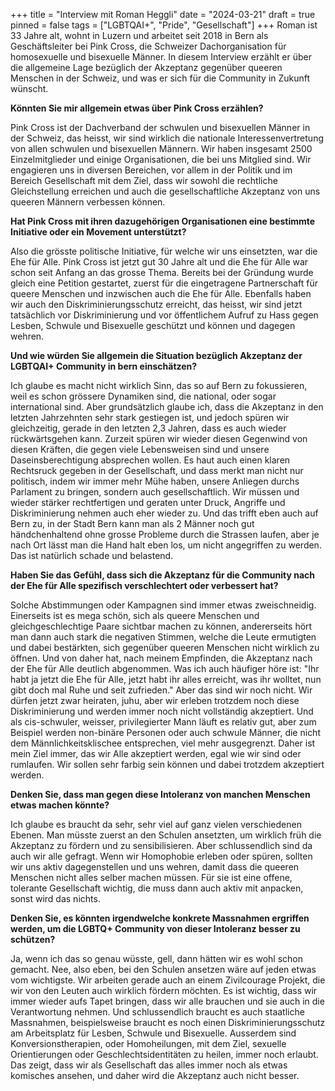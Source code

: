 +++
title = "Interview mit Roman Heggli"
date = "2024-03-21"
draft = true
pinned = false
tags = ["LGBTQAI+", "Pride", "Gesellschaft"]
+++
Roman ist 33 Jahre alt, wohnt in Luzern und arbeitet seit 2018 in Bern als Geschäftsleiter bei Pink Cross, die Schweizer Dachorganisation für homosexuelle und bisexuelle Männer. In diesem Interview erzählt er über die allgemeine Lage bezüglich der Akzeptanz gegenüber queeren Menschen in der Schweiz, und was er sich für die Community in Zukunft wünscht. 

**Könnten Sie mir allgemein etwas über Pink Cross erzählen?**

Pink Cross ist der Dachverband der schwulen und bisexuellen Männer in der Schweiz, das heisst, wir sind wirklich die nationale Interessenvertretung von allen schwulen und bisexuellen Männern. Wir haben insgesamt 2500 Einzelmitglieder und einige Organisationen, die bei uns Mitglied sind. Wir engagieren uns in diversen Bereichen, vor allem in der Politik und im Bereich Gesellschaft mit dem Ziel, dass wir sowohl die rechtliche Gleichstellung erreichen und auch die gesellschaftliche Akzeptanz von uns queeren Männern verbessen können.

**Hat Pink Cross mit ihren dazugehörigen Organisationen eine bestimmte Initiative oder ein Movement unterstützt?**

Also die grösste politische Initiative, für welche wir uns einsetzten, war die Ehe für Alle. Pink Cross ist jetzt gut 30 Jahre alt und die Ehe für Alle war schon seit Anfang an das grosse Thema. Bereits bei der Gründung wurde gleich eine Petition gestartet, zuerst für die eingetragene Partnerschaft für queere Menschen und inzwischen auch die Ehe für Alle. Ebenfalls haben wir auch den Diskriminierungsschutz erreicht, das heisst, wir sind jetzt tatsächlich vor Diskriminierung und vor öffentlichem Aufruf zu Hass gegen Lesben, Schwule und Bisexuelle geschützt und können und dagegen wehren.

**Und wie würden Sie allgemein die Situation bezüglich Akzeptanz der LGBTQAI+ Community in bern einschätzen?**

Ich glaube es macht nicht wirklich Sinn, das so auf Bern zu fokussieren, weil es schon grössere Dynamiken sind, die national, oder sogar international sind. Aber grundsätzlich glaube ich, dass die Akzeptanz in den letzten Jahrzehnten sehr stark gestiegen ist, und jedoch spüren wir gleichzeitig, gerade in den letzten 2,3 Jahren, dass es auch wieder rückwärtsgehen kann. Zurzeit spüren wir wieder diesen Gegenwind von diesen Kräften, die gegen viele Lebensweisen sind und unsere Daseinsberechtigung absprechen wollen. Es haut auch einen klaren Rechtsruck gegeben in der Gesellschaft, und dass merkt man nicht nur politisch, indem wir immer mehr Mühe haben, unsere Anliegen durchs Parlament zu bringen, sondern auch gesellschaftlich. Wir müssen und wieder stärker rechtfertigen und geraten unter Druck, Angriffe und Diskriminierung nehmen auch eher wieder zu. Und das trifft eben auch auf Bern zu, in der Stadt Bern kann man als 2 Männer noch gut händchenhaltend ohne grosse Probleme durch die Strassen laufen, aber je nach Ort lässt man die Hand halt eben los, um nicht angegriffen zu werden. Das ist natürlich schade und belastend. 

**Haben Sie das Gefühl, dass sich die Akzeptanz für die Community nach der Ehe für Alle spezifisch verschlechtert oder verbessert hat?**

Solche Abstimmungen oder Kampagnen sind immer etwas zweischneidig. Einerseits ist es mega schön, sich als queere Menschen und gleichgeschlechtige Paare sichtbar machen zu können, andererseits hört man dann auch stark die negativen Stimmen, welche die Leute ermutigten und dabei bestärkten, sich gegenüber queeren Menschen nicht wirklich zu öffnen. Und von daher hat, nach meinem Empfinden, die Akzeptanz nach der Ehe für Alle deutlich abgenommen. Was ich auch häufiger höre ist: "Ihr habt ja jetzt die Ehe für Alle, jetzt habt ihr alles erreicht, was ihr wolltet, nun gibt doch mal Ruhe und seit zufrieden." Aber das sind wir noch nicht. Wir dürfen jetzt zwar heiraten, juhu, aber wir erleben trotzdem noch diese Diskriminierung und werden immer noch nicht vollständig akzeptiert. Und als cis-schwuler, weisser, privilegierter Mann läuft es relativ gut, aber zum Beispiel werden non-binäre Personen oder auch schwule Männer, die nicht dem Männlichkeitsklischee entsprechen, viel mehr ausgegrenzt. Daher ist mein Ziel immer, das wir Alle akzeptiert werden, egal wie wir sind oder rumlaufen. Wir sollen sehr farbig sein können und dabei trotzdem akzeptiert werden.

**Denken Sie, dass man gegen diese Intoleranz von manchen Menschen etwas machen könnte?**

Ich glaube es braucht da sehr, sehr viel auf ganz vielen verschiedenen Ebenen. Man müsste zuerst an den Schulen ansetzten, um wirklich früh die Akzeptanz zu fördern und zu sensibilisieren. Aber schlussendlich sind da auch wir alle gefragt. Wenn wir Homophobie erleben oder spüren, sollten wir uns aktiv dagegenstellen und uns wehren, damit dass die queeren Menschen nicht alles selber machen müssen. Für sie ist eine offene, tolerante Gesellschaft wichtig, die muss dann auch aktiv mit anpacken, sonst wird das nichts. 

**Denken Sie, es könnten irgendwelche konkrete Massnahmen ergriffen werden, um die LGBTQ+ Community von dieser Intoleranz besser zu schützen?**

Ja, wenn ich das so genau wüsste, gell, dann hätten wir es wohl schon gemacht. Nee, also eben, bei den Schulen ansetzen wäre auf jeden etwas vom wichtigste. Wir arbeiten gerade auch an einem Zivilcourage Projekt, die wir von den Leuten auch wirklich fördern möchten. Es ist wichtig, dass wir immer wieder aufs Tapet bringen, dass wir alle brauchen und sie auch in die Verantwortung nehmen. Und schlussendlich braucht es auch staatliche Massnahmen, beispielsweise braucht es noch einen Diskriminierungsschutz am Arbeitsplatz für Lesben, Schwule und Bisexuelle. Ausserdem sind Konversionstherapien, oder Homoheilungen, mit dem Ziel, sexuelle Orientierungen oder Geschlechtsidentitäten zu heilen, immer noch erlaubt. Das zeigt, dass wir als Gesellschaft das alles immer noch als etwas komisches ansehen, und daher wird die Akzeptanz auch nicht besser.